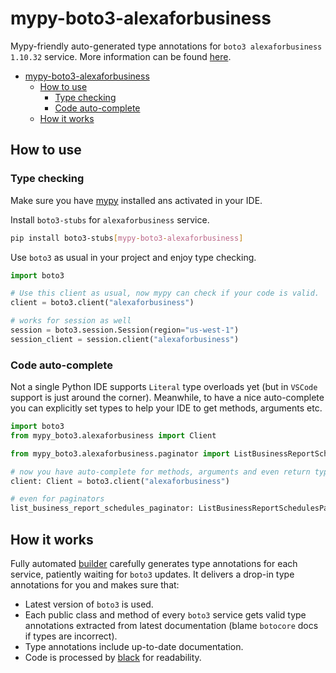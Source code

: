 # mypy-boto3-alexaforbusiness

Mypy-friendly auto-generated type annotations for `boto3 alexaforbusiness 1.10.32` service.
More information can be found [here](https://github.com/vemel/mypy_boto3).

- [mypy-boto3-alexaforbusiness](#mypy-boto3-alexaforbusiness)
  - [How to use](#how-to-use)
    - [Type checking](#type-checking)
    - [Code auto-complete](#code-auto-complete)
  - [How it works](#how-it-works)

## How to use

### Type checking

Make sure you have [mypy](https://github.com/python/mypy) installed ans activated in your IDE.

Install `boto3-stubs` for `alexaforbusiness` service.

```bash
pip install boto3-stubs[mypy-boto3-alexaforbusiness]
```

Use `boto3` as usual in your project and enjoy type checking.

```python
import boto3

# Use this client as usual, now mypy can check if your code is valid.
client = boto3.client("alexaforbusiness")

# works for session as well
session = boto3.session.Session(region="us-west-1")
session_client = session.client("alexaforbusiness")

```

### Code auto-complete

Not a single Python IDE supports `Literal` type overloads yet (but in `VSCode` support is just around the corner).
Meanwhile, to have a nice auto-complete you can explicitly set types to help your IDE to get methods, arguments etc.

```python
import boto3
from mypy_boto3.alexaforbusiness import Client

from mypy_boto3.alexaforbusiness.paginator import ListBusinessReportSchedulesPaginator

# now you have auto-complete for methods, arguments and even return types
client: Client = boto3.client("alexaforbusiness")

# even for paginators
list_business_report_schedules_paginator: ListBusinessReportSchedulesPaginator = client.get_paginator("list_business_report_schedules")
```

## How it works

Fully automated [builder](https://github.com/vemel/mypy_boto3) carefully generates
type annotations for each service, patiently waiting for `boto3` updates. It delivers
a drop-in type annotations for you and makes sure that:

- Latest version of `boto3` is used.
- Each public class and method of every `boto3` service gets valid type annotations
  extracted from latest documentation (blame `botocore` docs if types are incorrect).
- Type annotations include up-to-date documentation.
- Code is processed by [black](https://github.com/psf/black) for readability.